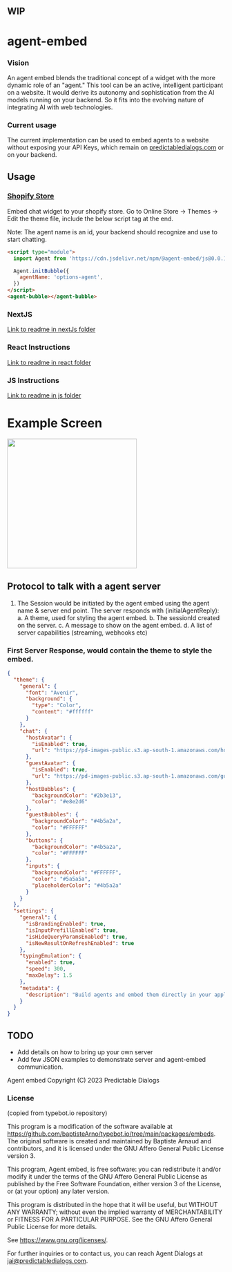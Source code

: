 ## WIP

# agent-embed

### Vision
An agent embed blends the traditional concept of a widget with the more dynamic role of an "agent." This tool can be an active, intelligent participant on a website. It would derive its autonomy and sophistication from the AI models running on your backend. So it fits into the evolving nature of integrating AI with web technologies.

### Current usage
The current implementation can be used to embed agents to a website without exposing your API Keys, which remain on [predictabledialogs.com](https://predictabledialogs.com/agent/create) or on your backend.

## Usage
### [Shopify Store](https://github.com/Predictable-Dialogs/agent-embed/blob/main/js/shopify.md)

Embed chat widget to your shopify store. 
Go to Online Store -> Themes -> Edit the theme file, include the below script tag at the end.

Note: The agent name is an id, your backend should recognize and use to start chatting.

```html
<script type="module">
  import Agent from 'https://cdn.jsdelivr.net/npm/@agent-embed/js@0.0.1/dist/web.js'

  Agent.initBubble({
    agentName: 'options-agent',
  })
</script>
<agent-bubble></agent-bubble>
```

### NextJS 
[Link to readme in nextJs folder](https://github.com/Predictable-Dialogs/agent-embed/blob/main/nextjs/README.md)

### React Instructions
[Link to readme in react folder](https://github.com/Predictable-Dialogs/agent-embed/blob/main/react/README.md)

### JS Instructions
[Link to readme in js folder](https://github.com/Predictable-Dialogs/agent-embed/blob/main/js/README.md)

# Example Screen

<img src="https://github.com/Predictable-Dialogs/agent-embed/assets/3472565/ee609766-a401-4490-a2bf-939ae408ef5a" width="300" />



## Protocol to talk with a agent server

1. The Session would be initiated by the agent embed using the agent name & server end point. The server responds with (initialAgentReply):
       a. A theme, used for styling the agent embed. 
       b. The sessionId created on the server.
       c. A message to show on the agent embed.
       d. A list of server capabilities (streaming, webhooks etc)
       
### First Server Response, would contain the theme to style the embed. 
```json
{
  "theme": {
    "general": {
      "font": "Avenir",
      "background": {
        "type": "Color",
        "content": "#ffffff"
      }
    },
    "chat": {
      "hostAvatar": {
        "isEnabled": true,
        "url": "https://pd-images-public.s3.ap-south-1.amazonaws.com/host-profile.png"
      },
      "guestAvatar": {
        "isEnabled": true,
        "url": "https://pd-images-public.s3.ap-south-1.amazonaws.com/guest-profile.png"
      },
      "hostBubbles": {
        "backgroundColor": "#2b3e13",
        "color": "#e8e2d6"
      },
      "guestBubbles": {
        "backgroundColor": "#4b5a2a",
        "color": "#FFFFFF"
      },
      "buttons": {
        "backgroundColor": "#4b5a2a",
        "color": "#FFFFFF"
      },
      "inputs": {
        "backgroundColor": "#FFFFFF",
        "color": "#5a5a5a",
        "placeholderColor": "#4b5a2a"
      }
    }
  },
  "settings": {
    "general": {
      "isBrandingEnabled": true,
      "isInputPrefillEnabled": true,
      "isHideQueryParamsEnabled": true,
      "isNewResultOnRefreshEnabled": true
    },
    "typingEmulation": {
      "enabled": true,
      "speed": 300,
      "maxDelay": 1.5
    },
    "metadata": {
      "description": "Build agents and embed them directly in your applications without a line of code."
    }
  }
}
```

## TODO
- Add details on how to bring up your own server
- Add few JSON examples to demonstrate server and agent-embed communication.

     
Agent embed
Copyright (C) 2023 Predictable Dialogs

### License
(copied from typebot.io repository)

This program is a modification of the software available at 
https://github.com/baptisteArno/typebot.io/tree/main/packages/embeds. 
The original software is created and maintained by Baptiste Arnaud and 
contributors, and it is licensed under the GNU Affero General Public License 
version 3.

This program, Agent embed, is free software: you can redistribute 
it and/or modify it under the terms of the GNU Affero General Public License as 
published by the Free Software Foundation, either version 3 of the License, or 
(at your option) any later version.

This program is distributed in the hope that it will be useful, but WITHOUT 
ANY WARRANTY; without even the implied warranty of MERCHANTABILITY or FITNESS 
FOR A PARTICULAR PURPOSE. See the GNU Affero General Public License for more 
details.

See <https://www.gnu.org/licenses/>.

For further inquiries or to contact us, you can reach Agent Dialogs at 
jai@predictabledialogs.com.

